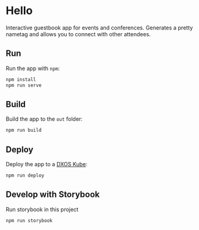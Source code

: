 # Hello

Interactive guestbook app for events and conferences. Generates a pretty nametag and allows you to connect with other attendees.

## Run

Run the app with `npm`:

```bash
npm install
npm run serve
```

## Build

Build the app to the `out` folder:

```bash
npm run build
```

## Deploy

Deploy the app to a [DXOS Kube](https://docs.dxos.org/guide/kube):

```bash
npm run deploy
```

## Develop with Storybook

Run storybook in this project

```bash
npm run storybook
```
